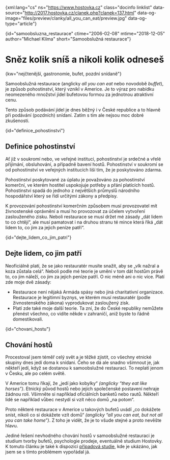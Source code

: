 
{xml:lang="cs" ns="https://www.hostovka.cz" class="docinfo linklist" data-source="http://2017.hostovka.cz/clanek.php?clanek=137.html" data-og-image="files/preview/clanky/all\_you\_can_eat/preview.jpg" data-og-type="article"}

{id="samoobsluzna_restaurace" ctime="2006-02-08" mtime="2018-12-05" author="Michael Klíma" short="Samoobslužná restaurace"}

# Sněz kolik sníš a nikoli kolik odneseš

{kw="nejčtenější, gastronomie, bufet, pozdní snídaně"}

Samoobslužná restaurace (anglicky _all you can eat_ nebo novodobě _buffet_), je způsob pohostinství, který vznikl v Americe. Je to výraz pro nabídku neomezeného množství jídel bufetovou formou za jednotnou atraktivní cenu.

Tento způsob podávání jídel je dnes běžný i v České republice a to hlavně při podávání (pozdních) snídaní. Zatím s tím ale nejsou moc dobré zkušenosti.

{id="definice_pohostinstvi"}

## Definice pohostinství

Ať již v soukromí nebo, ve veřejné instituci, pohostinství je srdečné a vřelé přijímání, obsluhování, a případně bavení hostů. Pohostinství v soukromí se od pohostinství ve veřejných institucích liší tím, že je poskytováno zdarma.

Pohostinství poskytované za úplatu je považováno za pohostinství komerční, ve kterém hostitel uspokojuje potřeby a přání platících hostů. Pohostinství spadá do jednoho z největších průmyslů národního hospodářství který se řídí určitými zákony a předpisy.

K provozování pohostinství komerčním způsobem musí provozovatel mít živnostenské oprávnění a musí ho provozovat za účelem vytvoření zaslouženého zisku. Neboli restaurace se musí držet mé zásady „dát lidem to co chtějí“, ale musí pamatovat i na druhou stranu té mince která říká „dát lidem to, co jim za jejich peníze patří“.

{id="dejte\_lidem\_co\_jim\_patri"}

## Dejte lidem, co jim patří

Neoficiálně platí, že se jako restauratér musíte snažit, aby se „vlk nažral a koza zůstala celá“. Neboli podle mé teorie je umění v tom dát hostům právě to, co jim náleží, co jim za jejich peníze patří. O nic méně ani o nic více. Platí zde moje dvě zásady:

  * Restaurace není nějaká Armáda spásy nebo jiná charitativní organizace. Restaurace je legitimní byznys, ve kterém musí restauratér (podle živnostenského zákona) vyprodukovat zasloužený zisk.
  * Platí zde také moje další teorie. Ta zní, že do České republiky nemůžete přenést všechno, co vidíte někde v zahraničí, aniž byste to řádně domestikovali.

{id="chovani_hostu"}

## Chování hostů

Procestoval jsem téměř celý svět a je těžké zjistit, co všechny etnické skupiny dnes jedí doma k snídani. Čeho se dá ale snadno všimnout je, jak někteří jedí, když se dostanou k samoobslužné restauraci. To neplatí jenom v Česku, ale po celém světě.

V Americe tomu říkají, že „jedí jako kobylky“ _(anglicky “they eat like horses”)_. Etnický původ hostů nebo jejich společenské postavení nehraje žádnou roli. Všimněte si například oficiálních banketů nebo rautů. Někteří lidé se například vůbec nestydí si vzít něco domů „na potom“.

Proto některé restaurace v Americe u takových bufetů uvádí „co dokážete sníst, nikoli co si dokážete vzít domů“ _(anglicky “all you can eat, but not all you can take home”)_. Z toho je vidět, že je to všude stejné a proto nevěšte hlavu.

Jediné řešení nevhodného chování hostů v samoobslužné restauraci je studium tvorby bufetů, psychologie prodeje, eventuálně studium Hostovky. K tomuto článku je také k dispozici [případová studie][1], kde je ukázáno, jak jsem se s tímto problémem vypořádal já.

 [1]: http://2017.hostovka.cz/clanek.php?clanek=137.html

